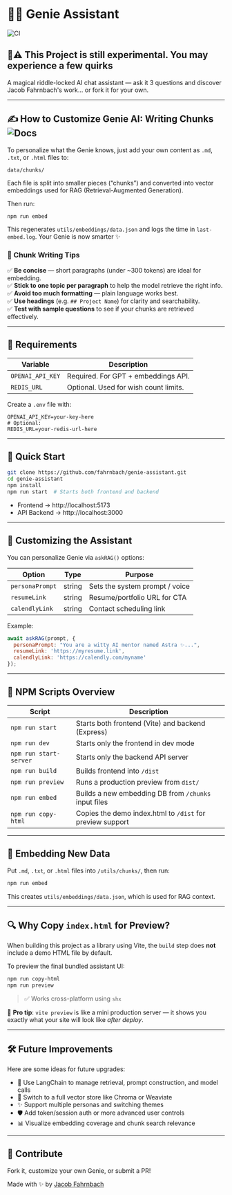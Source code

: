 # 🧞‍♂️ Genie Assistant
![CI](https://github.com/fahrnbach/genie-assistant/actions/workflows/ci.yml/badge.svg)

## 🧪⚠️ This Project is still experimental. You may experience a few quirks

A magical riddle-locked AI chat assistant — ask it 3 questions and discover Jacob Fahrnbach's work... or fork it for your own.

---

## ✍️ How to Customize Genie AI: Writing Chunks ![Docs](https://img.shields.io/badge/chunking-guide-blueviolet?style=flat-square)

To personalize what the Genie knows, just add your own content as `.md`, `.txt`, or `.html` files to:

```
data/chunks/
```

Each file is split into smaller pieces (“chunks”) and converted into vector embeddings used for RAG (Retrieval-Augmented Generation).

Then run:

```bash
npm run embed
```

This regenerates `utils/embeddings/data.json` and logs the time in `last-embed.log`. Your Genie is now smarter ✨

### 🧠 Chunk Writing Tips

✅ **Be concise** — short paragraphs (under ~300 tokens) are ideal for embedding.  
✅ **Stick to one topic per paragraph** to help the model retrieve the right info.  
✅ **Avoid too much formatting** — plain language works best.  
✅ **Use headings** (e.g. `## Project Name`) for clarity and searchability.  
✅ **Test with sample questions** to see if your chunks are retrieved effectively.  

---

## 🔑 Requirements

| Variable         | Description                              |
|------------------|------------------------------------------|
| `OPENAI_API_KEY` | Required. For GPT + embeddings API.      |
| `REDIS_URL`      | Optional. Used for wish count limits.    |

Create a `.env` file with:
```env
OPENAI_API_KEY=your-key-here
# Optional:
REDIS_URL=your-redis-url-here
```

---

## 🚀 Quick Start

```bash
git clone https://github.com/fahrnbach/genie-assistant.git
cd genie-assistant
npm install
npm run start  # Starts both frontend and backend
```

- Frontend → http://localhost:5173  
- API Backend → http://localhost:3000

---

## 🔧 Customizing the Assistant

You can personalize Genie via `askRAG()` options:

| Option          | Type   | Purpose                            |
|-----------------|--------|------------------------------------|
| `personaPrompt` | string | Sets the system prompt / voice     |
| `resumeLink`    | string | Resume/portfolio URL for CTA       |
| `calendlyLink`  | string | Contact scheduling link            |

Example:
```js
await askRAG(prompt, {
  personaPrompt: "You are a witty AI mentor named Astra ✨...",
  resumeLink: 'https://myresume.link',
  calendlyLink: 'https://calendly.com/myname'
});
```

---

## 📜 NPM Scripts Overview

| Script               | Description                                                  |
|----------------------|--------------------------------------------------------------|
| `npm run start`      | Starts both frontend (Vite) and backend (Express)            |
| `npm run dev`        | Starts only the frontend in dev mode                         |
| `npm run start-server` | Starts only the backend API server                         |
| `npm run build`      | Builds frontend into `/dist`                                 |
| `npm run preview`    | Runs a production preview from `dist/`                       |
| `npm run embed`      | Builds a new embedding DB from `/chunks` input files         |
| `npm run copy-html`  | Copies the demo index.html to `/dist` for preview support    |

---

## 🧠 Embedding New Data

Put `.md`, `.txt`, or `.html` files into `/utils/chunks/`, then run:

```bash
npm run embed
```

This creates `utils/embeddings/data.json`, which is used for RAG context.

---

## 🔍 Why Copy `index.html` for Preview?

When building this project as a library using Vite, the `build` step does **not** include a demo HTML file by default.

To preview the final bundled assistant UI:

```bash
npm run copy-html
npm run preview
```

> ✅ Works cross-platform using `shx`

🎯 **Pro tip**: `vite preview` is like a mini production server — it shows you exactly what your site will look like *after deploy*.

---

## 🛠️ Future Improvements

Here are some ideas for future upgrades:

- 🔄 Use LangChain to manage retrieval, prompt construction, and model calls  
- 🧠 Switch to a full vector store like Chroma or Weaviate  
- ✨ Support multiple personas and switching themes  
- 🛡️ Add token/session auth or more advanced user controls  
- 📊 Visualize embedding coverage and chunk search relevance  

---

## 🤝 Contribute

Fork it, customize your own Genie, or submit a PR!

Made with ✨ by [Jacob Fahrnbach](https://fahrnbach.one)
